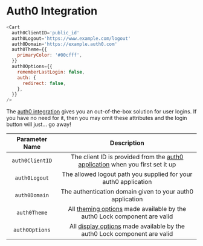 # Auth0 Integration

```javascript
<Cart
  auth0ClientID='public_id'
  auth0Logout='https://www.example.com/logout'
  auth0Domain='https://example.auth0.com'
  auth0Theme={{
    primaryColor: '#00cfff',
  }}
  auth0Options={{
    rememberLastLogin: false,
    auth: {
      redirect: false,
    },
  }}
/>
```

The [auth0 integration](https://auth0.com/docs/quickstarts) gives you an out-of-the-box solution for user logins. If you have no need for it, then you may omit these attributes and the login button will just... go away!

| Parameter Name | Description |
|:---------:|:--------:|
| `auth0ClientID` | The client ID is provided from the [auth0 application](https://auth0.com/docs/quickstarts) when you first set it up |
| `auth0Logout` | The allowed logout path you supplied for your auth0 application |
| `auth0Domain` | The authentication domain given to your auth0 application |
| `auth0Theme` | All [theming options](https://auth0.com/docs/libraries/lock/v11/configuration#theming) made available by the auth0 Lock component are valid |
| `auth0Options` | All [display options](https://auth0.com/docs/libraries/lock/v11/configuration#display) made available by the auth0 Lock component are valid |